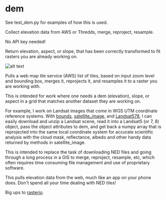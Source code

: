 # dem
See test_dem.py for examples of how this is used.

Collect elevation data from AWS or Thredds, merge, reproject, resample.

No API key needed!

Return elevation, aspect, or slope, that has been correctly transformed to fit rasters you are already working on.

![alt text](http://url/to/img.png)

Pulls a web map tile service (AWS) list of tiles, based on input zoom level and bounding box, merges it,
reprojects it, and resamples it to a raster you are working with.

This is intended for work where one needs a dem (elevation), slope, or aspect in a grid that matches another
dataset they are working on.  

For example, I work on Landsat images that come in WGS UTM coordinate reference systems.  With [bounds](https://github.com/dgketchum/bounds),
[satellite_image](https://github.com/dgketchum/satellite_image), and [Landsat578](https://github.com/dgketchum/Landsat578), I can easily download and unzip a Landsat scene, read it into a
Landsat5 (or 7, 8) object, pass the object attributes to dem, and get back a numpy array that is reprojected
into the same local coordinate system for accurate scientific analysis with the cloud mask, reflectance, albedo and other
handy data returned by methods in satellite_image.

This is intended to replace the task of downloading NED files and going through a long process in a GIS to 
merge, reproject, resample, etc, which often requires time consuming file management and use of proprietary software.

This pulls elevation data from the web, much like an app on your phone does.  Don't spend all your time dealing with
NED tiles!

Big ups to [rasterio](https://github.com/mapbox/rasterio).
